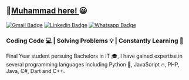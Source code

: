 
## 👋[Muhammad here! ](https://anskhan.netlify.app) 😀
[![Gmail Badge](https://img.shields.io/badge/-the.ans.khan@gmail.com-c14438?style=flat&logo=Gmail&logoColor=white)](mailto:the.ans.khan@gmail.com?subject=Saw%20Your%20Github%20Profile&body=I%20wanted%20to%20talk%20with%20%20you%20about... "Connect via Email")
[![Linkedin Badge](https://img.shields.io/badge/-Muhammad%20Ans-0072b1?style=flat&logo=Linkedin&logoColor=white)](https://www.linkedin.com/in/muhammad-ans-khan/ "Connect on LinkedIn")
[![Whatsapp Badge](https://img.shields.io/badge/-@محمد-25D366?style=flat&logo=Whatsapp&logoColor=white)](https://wa.me/923177148611 "Contact on Whatsapp")

### Coding Code 💻 | Solving Problems 💡 | Constantly Learning 🧠 

Final Year student persuing Bachelors in IT 🎓, I have gained expertise in several programming languages including 
Python 🐍, JavaScript 🔥, PHP, Java, C#, Dart and C++. 


<!---
Muhammad-AnasKhan/Muhammad-AnasKhan is a ✨ special ✨ repository because its `README.md` (this file) appears on your GitHub profile.
You can click the Preview link to take a look at your changes.
--->
